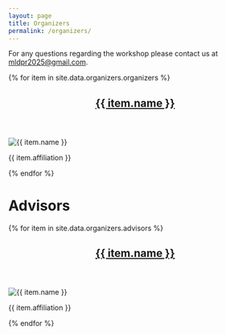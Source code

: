 ```yaml
---
layout: page
title: Organizers
permalink: /organizers/
---
```


<p>For any questions regarding the workshop please contact us at <a href="mailto:mldpr2025@gmail.com">mldpr2025@gmail.com</a>.</p>

<div class="cards">
{% for item in site.data.organizers.organizers %}
  <article class="card">
      <header>
      <a href=" {{ item.website }}"><h2>{{ item.name }}</h2></a>
      </header>
      <img
      src="{{ item.img }}"
      alt=" {{ item.name }} " />
      <p>{{ item.affiliation }}</p>
  </article>
{% endfor %}
</div>
<h1>Advisors</h1>
<div class="cards">
{% for item in site.data.organizers.advisors %}
  <article class="card">
      <header>
      <a href=" {{ item.website }}"><h2>{{ item.name }}</h2></a>
      </header>
      <img
      src="{{ item.img }}"
      alt=" {{ item.name }} " />
      <p>{{ item.affiliation }}</p>
      </article>
{% endfor %}
</div>